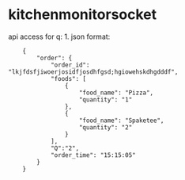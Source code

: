 # kitchenmonitorsocket
api access for q:
    1. json format:

        {   
            "order": {
                "order_id": "lkjfdsfjiwoerjosidfjosdhfgsd;hgiowehskdhgdddf",
                "foods": [
                    {
                        "food_name": "Pizza",
                        "quantity": "1"
                    },
                    {
                        "food_name": "Spaketee",
                        "quantity": "2"
                    }
                ],
                "Q":"2",
                "order_time": "15:15:05"
            }
        }

